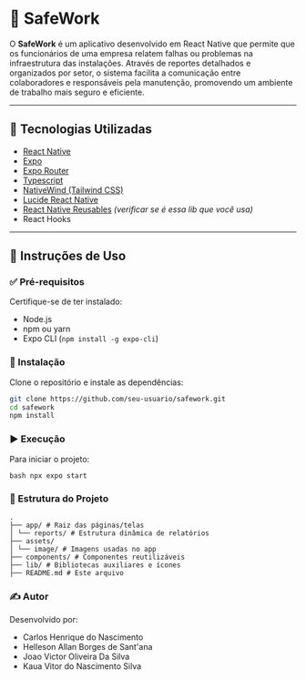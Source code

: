 # 🦺 SafeWork

O **SafeWork** é um aplicativo desenvolvido em React Native que permite que os funcionários de uma empresa relatem falhas ou problemas na infraestrutura das instalações. Através de reportes detalhados e organizados por setor, o sistema facilita a comunicação entre colaboradores e responsáveis pela manutenção, promovendo um ambiente de trabalho mais seguro e eficiente.

---

## 🚧 Tecnologias Utilizadas

- [React Native](https://reactnative.dev/)
- [Expo](https://expo.dev/)
- [Expo Router](https://expo.github.io/router/)
- [Typescript](https://www.typescriptlang.org/)
- [NativeWind (Tailwind CSS)](https://www.nativewind.dev/)
- [Lucide React Native](https://www.npmjs.com/package/lucide-react-native)
- [React Native Reusables](https://github.com/FaridSafi/react-native-gifted-chat) _(verificar se é essa lib que você usa)_
- React Hooks

---

## 🚀 Instruções de Uso

### ✅ Pré-requisitos

Certifique-se de ter instalado:

- Node.js
- npm ou yarn
- Expo CLI (`npm install -g expo-cli`)

### 💾 Instalação

Clone o repositório e instale as dependências:

```bash
git clone https://github.com/seu-usuario/safework.git
cd safework
npm install
```

### ▶️ Execução

Para iniciar o projeto:

`bash npx expo start`

### 🧩 Estrutura do Projeto

```
.
├── app/ # Raiz das páginas/telas
│ └── reports/ # Estrutura dinâmica de relatórios
├── assets/
│ └── image/ # Imagens usadas no app
├── components/ # Componentes reutilizáveis
├── lib/ # Bibliotecas auxiliares e ícones
├── README.md # Este arquivo
```

### ✍️ Autor

Desenvolvido por:

- Carlos Henrique do Nascimento
- Helleson Allan Borges de Sant'ana
- Joao Victor Oliveira Da Silva
- Kaua Vitor do Nascimento Silva
